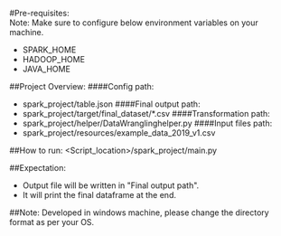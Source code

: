 #Pre-requisites:
\
Note: Make sure to configure below environment variables on your machine.
- SPARK_HOME
- HADOOP_HOME
- JAVA_HOME

##Project Overview:
####Config path:
- spark_project/table.json
####Final output path:
- spark_project/target/final_dataset/*.csv
####Transformation path:
- spark_project/helper/DataWranglinghelper.py
####Input files path:
- spark_project/resources/example_data_2019_v1.csv

##How to run:
<Script_location>/spark_project/main.py

##Expectation:
- Output file will be written in "Final output path".
- It will print the final dataframe at the end.

##Note: 
Developed in windows machine, please change the directory format as per your OS.